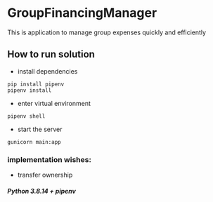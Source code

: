 # GroupFinancingManager
This is application to manage group expenses quickly and efficiently

## How to run solution
- install dependencies
```
pip install pipenv
pipenv install
```
- enter virtual environment
```
pipenv shell
```
- start the server
```
gunicorn main:app
```

### implementation wishes:
- transfer ownership

##### Python 3.8.14 + pipenv